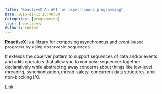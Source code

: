 ```yaml
---
Title: "ReactiveX An API for asynchronous programming"
Date: 2016-11-13 15:40:00
Categories: [programming]
tags: [reactivex]
Authors: sedlav
---
```


**ReactiveX** is a library for composing asynchronous and event-based programs by using observable sequences.

It extends the observer pattern to support sequences of data and/or events and adds operators that allow you to compose sequences together declaratively while abstracting away concerns about things like low-level threading, synchronization, thread-safety, concurrent data structures, and non-blocking I/O.

[Link](http://reactivex.io/)
